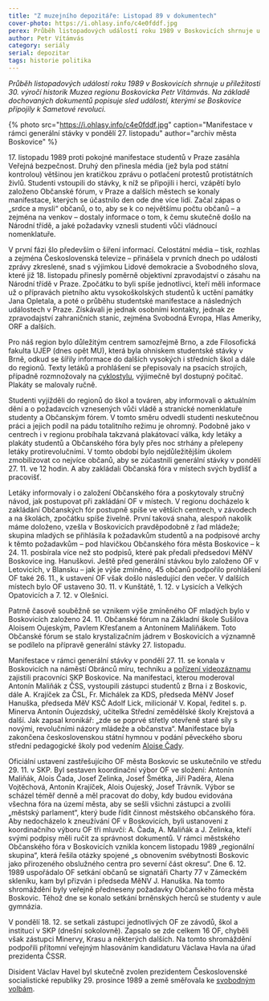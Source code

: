 ```yaml
---
title: "Z muzejního depozitáře: Listopad 89 v dokumentech"
cover-photo: https://i.ohlasy.info/c4e0fddf.jpg
perex: Průběh listopadových událostí roku 1989 v Boskovicích shrnuje u příležitosti 30. výročí historik Muzea regionu Boskovicka Petr Vítámvás.
author: Petr Vítámvás
category: seriály
serial: depozitar
tags: historie politika
---
```


*Průběh listopadových událostí roku 1989 v Boskovicích shrnuje u příležitosti 30. výročí historik Muzea regionu Boskovicka Petr Vítámvás. Na základě dochovaných dokumentů popisuje sled událostí, kterými se Boskovice připojily k Sametové revoluci.*

{% photo src="https://i.ohlasy.info/c4e0fddf.jpg" caption="Manifestace v rámci generální stávky v pondělí 27. listopadu" author="archiv města Boskovice" %}

17\. listopadu 1989 proti pokojné manifestace studentů v Praze zasáhla Veřejná bezpečnost. Druhý den přinesla média (jež byla pod státní kontrolou) většinou jen kratičkou zprávu o potlačení protestů protistátních živlů. Studenti vstoupili do stávky, k níž se připojili i herci, vzápětí bylo založeno Občanské fórum, v Praze a dalších městech se konaly manifestace, kterých se účastnilo den ode dne více lidí. Začal zápas o „srdce a mysli“ občanů, o to, aby se k co největšímu počtu občanů – a zejména na venkov – dostaly informace o tom, k čemu skutečně došlo na Národní třídě, a jaké požadavky vznesli studenti vůči vládnoucí nomenklatuře.

V první fázi šlo především o šíření informací. Celostátní média – tisk, rozhlas a zejména Československá televize – přinášela v prvních dnech po události zprávy zkreslené, snad s výjimkou Lidové demokracie a Svobodného slova, které již 18. listopadu přinesly poměrně objektivní zpravodajství o zásahu na Národní třídě v Praze. Zpočátku to byli spíše jednotlivci, kteří měli informace už o přípravách pietního aktu vysokoškolských studentů k uctění památky Jana Opletala, a poté o průběhu studentské manifestace a následných událostech v Praze. Získávali je jednak osobními kontakty, jednak ze zpravodajství zahraničních stanic, zejména Svobodná Evropa, Hlas Ameriky, ORF a dalších.

Pro náš region bylo důležitým centrem samozřejmě Brno, a zde Filosofická fakulta UJEP (dnes opět MU), která byla ohniskem studentské stávky v Brně, odkud se šířily informace do dalších vysokých i středních škol a dále do regionů. Texty letáků a prohlášení se přepisovaly na psacích strojích, případně rozmnožovaly na [cyklostylu](https://cs.wikipedia.org/wiki/Cyklostyl), výjimečně byl dostupný počítač. Plakáty se malovaly ručně.

Studenti vyjížděli do regionů do škol a továren, aby informovali o aktuálním dění a o požadavcích vznesených vůči vládě a stranické nomenklatuře studenty a Občanským fórem. V tomto směru odvedli studenti neskutečnou práci a jejich podíl na pádu totalitního režimu je ohromný. Podobně jako v centrech i v regionu probíhala takzvaná plakátovací válka, kdy letáky a plakáty studentů a Občanského fóra byly přes noc strhány a přelepeny letáky protirevolučními. V tomto období bylo nejdůležitějším úkolem zmobilizovat co nejvíce občanů, aby se zúčastnili generální stávky v pondělí 27. 11. ve 12 hodin. A aby zakládali Občanská fóra v místech svých bydlišť a pracovišť.

Letáky informovaly i o založení Občanského fóra a poskytovaly stručný návod, jak postupovat při zakládání OF v místech. V regionu docházelo k zakládání Občanských fór postupně spíše ve větších centrech, v závodech a na školách, zpočátku spíše živelně. První taková snaha, alespoň nakolik máme doloženo, vzešla v Boskovicích pravděpodobně z řad mládeže; skupina mladých se přihlásila k požadavkům studentů a na podpisové archy k těmto požadavkům – pod hlavičkou Občanského fóra města Boskovice – k 24. 11. posbírala více než sto podpisů, které pak předali předsedovi MěNV Boskovice ing. Hanuškovi. Ještě před generální stávkou bylo založeno OF v Letovicích, v Blansku – jak je výše zmíněno, 45 občanů podpořilo prohlášení OF také 26. 11., k ustavení OF však došlo následující den večer. V dalších místech bylo OF ustaveno 30. 11. v Kunštátě, 1. 12. v Lysicích a Velkých Opatovicích a 7. 12. v Olešnici. 

Patrně časově souběžně se vznikem výše zmíněného OF mladých bylo v Boskovicích založeno 24. 11. Občanské fórum na Základní škole Sušilova Aloisem Oujeským, Pavlem Křesťanem a Antonínem Maliňákem. Toto Občanské fórum se stalo krystalizačním jádrem v Boskovicích a významně se podílelo na přípravě generální stávky 27. listopadu.

Manifestace v rámci generální stávky v pondělí 27. 11. se konala v Boskovicích na náměstí Obránců míru, techniku a [pořízení videozáznamu](https://www.youtube.com/watch?v=NM2rFbVR5ok) zajistili pracovníci SKP Boskovice. Na manifestaci, kterou moderoval Antonín Maliňák z ČSS, vystoupili zástupci studentů z Brna i z Boskovic, dále A. Krajíček za ČSL, Fr. Michálek za KDS, předseda MěNV Josef Hanuška, předseda MěV KSČ Adolf Lick, milicionář V. Kopal, ředitel s. p. Minerva Antonín Oujezdský, učitelka Střední zemědělské školy Krejstová a další. Jak zapsal kronikář: „zde se poprvé střetly otevřeně staré síly s novými, revolučními názory mládeže a občanstva“. Manifestace byla zakončena československou státní hymnou v podání pěveckého sboru střední pedagogické školy pod vedením [Aloise Čady](https://ohlasy.info/clanky/2019/10/alois-cada.html).

Oficiální ustavení zastřešujícího OF města Boskovic se uskutečnilo ve středu 29. 11. v SKP. Byl sestaven koordinační výbor OF ve složení: Antonín Maliňák, Alois Čada, Josef Zelinka, Josef Šmétka, Jiří Paděra, Alena Vojtěchová, Antonín Krajíček, Alois Oujeský, Josef Trávník. Výbor se scházel téměř denně a měl pracovat do doby, kdy budou evidována všechna fóra na území města, aby se sešli všichni zástupci a zvolili „městský parlament“, který bude řídit činnost městského občanského fóra. Aby nedocházelo k zneužívání OF v Boskovicích, byli ustanoveni z koordinačního výboru OF tři mluvčí: A. Čada, A. Maliňák a J. Zelinka, kteří svými podpisy měli ručit za správnost dokumentů. V rámci městského Občanského fóra v Boskovicích vznikla koncem listopadu 1989 „regionální skupina“, která řešila otázky spojené „s obnovením svébytnosti Boskovic jako přirozeného obslužného centra pro severní část okresu“. Dne 6. 12. 1989 uspořádalo OF setkání občanů se signatáři Charty 77 v Zámeckém skleníku, kam byl přizván i předseda MěNV J. Hanuška. Na tomto shromáždění byly veřejně předneseny požadavky Občanského fóra města Boskovic. Téhož dne se konalo setkání brněnských herců se studenty v aule gymnázia. 

V pondělí 18. 12. se setkali zástupci jednotlivých OF ze závodů, škol a institucí v SKP (dnešní sokolovně). Zapsalo se zde celkem 16 OF, chyběli však zástupci Minervy, Krasu a některých dalších. Na tomto shromáždění podpořili přítomní veřejným hlasováním kandidaturu Václava Havla na úřad prezidenta ČSSR. 

Disident Václav Havel byl skutečně zvolen prezidentem Československé socialistické republiky 29. prosince 1989 a země směřovala ke [svobodným volbám](https://ohlasy.info/clanky/2015/08/volby-1990.html).
